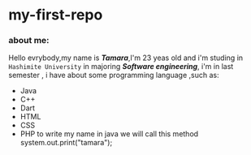 # my-first-repo
### about me:

Hello evrybody,my name is ***Tamara***,I'm 23 yeas old and i'm studing in `Hashimite University` in majoring ***Software engineering***,
i'm in last semester , i have about some programming language ,such as:
* Java
* C++  
* Dart  
* HTML  
* CSS  
* PHP
to write my name in java we will call this method
    system.out.print("tamara");





